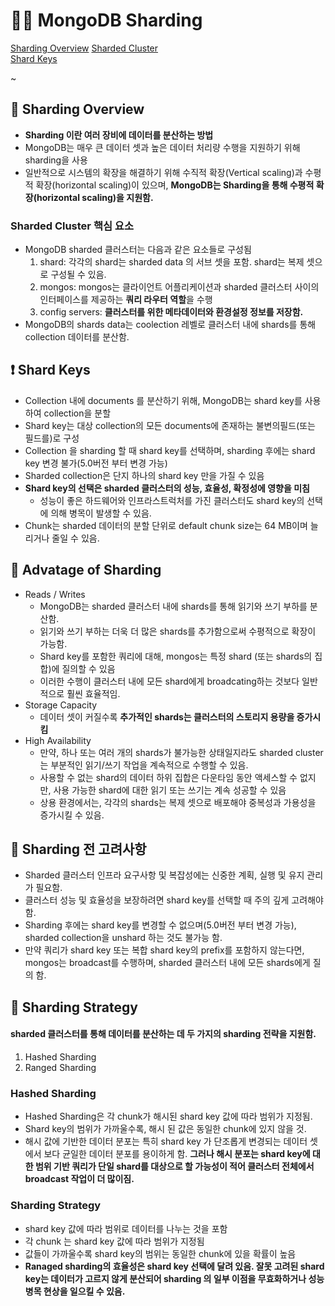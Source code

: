 # 👨‍💻 MongoDB Sharding

[Sharding Overview](#Sharding-Overview)
[Sharded Cluster](#Sharded-Cluster)  
[Shard Keys](#Shard-Keys)

~

## 🦧 Sharding Overview

- **Sharding 이란 여러 장비에 데이터를 분산하는 방법**
- MongoDB는 매우 큰 데이터 셋과 높은 데이터 처리량 수행을 지원하기 위해 sharding을 사용
- 일반적으로 시스템의 확장을 해결하기 위해 수직적 확장(Vertical scaling)과 수평적 확장(horizontal scaling)이 있으며, **MongoDB는 Sharding을 통해 수평적 확장(horizontal scaling)을 지원함.**

### Sharded Cluster 핵심 요소

- MongoDB sharded 클러스터는 다음과 같은 요소들로 구성됨
  1. shard: 각각의 shard는 sharded data 의 서브 셋을 포함. shard는 복제 셋으로 구성될 수 있음.
  2. mongos: mongos는 클라이언트 어플리케이션과 sharded 클러스터 사이의 인터페이스를 제공하는 **쿼리 라우터 역할**을 수행
  3. config servers: **클러스터를 위한 메타데이터와 환경설정 정보를 저장함.**
- MongoDB의 shards data는 coolection 레벨로 클러스터 내에 shards를 통해 collection 데이터를 분산함.

## ❗ Shard Keys

- Collection 내에 documents 를 분산하기 위해, MongoDB는 shard key를 사용하여 collection을 분할
- Shard key는 대상 collection의 모든 documents에 존재하는 불변의필드(또는 필드를)로 구성
- Collection 을 sharding 할 때 shard key를 선택하며, sharding 후에는 shard key 변경 불가(5.0버전 부터 변경 가능)
- Sharded collection은 단지 하나의 shard key 만을 가질 수 있음
- **Shard key의 선택은 sharded 클러스터의 성능, 효율성, 확정성에 영향을 미침**
  - 성능이 좋은 하드웨어와 인프라스트럭처를 가진 클러스터도 shard key의 선택에 의해 병목이 발생할 수 있음.
- Chunk는 sharded 데이터의 분할 단위로 default chunk size는 64 MB이며 늘리거나 줄일 수 있음.

## 🐔 Advatage of Sharding

- Reads / Writes
  - MongoDB는 sharded 클러스터 내에 shards를 통해 읽기와 쓰기 부하를 분산함.
  - 읽기와 쓰기 부하는 더욱 더 많은 shards를 추가함으로써 수평적으로 확장이 가능함.
  - Shard key를 포함한 쿼리에 대해, mongos는 특정 shard (또는 shards의 집합)에 질의할 수 있음
  - 이러한 수행이 클러스터 내에 모든 shard에게 broadcating하는 것보다 일반적으로 훨씬 효율적임.
- Storage Capacity
  - 데이터 셋이 커질수록 **추가적인 shards는 클러스터의 스토리지 용량을 증가시킴**
- High Availability
  - 만약, 하나 또는 여러 개의 shards가 불가능한 상태일지라도 sharded cluster는 부분적인 읽기/쓰기 작업을 계속적으로 수행할 수 있음.
  - 사용할 수 없는 shard의 데이터 하위 집합은 다운타임 동안 액세스할 수 없지만, 사용 가능한 shard에 대한 읽기 또는 쓰기는 계속 성공할 수 있음
  - 상용 환경에서는, 각각의 shards는 복제 셋으로 배포해야 중복성과 가용성을 증가시킬 수 있음.

## 🐢 Sharding 전 고려사항

- Sharded 클러스터 인프라 요구사항 및 복잡성에는 신중한 계획, 실행 및 유지 관리가 필요함.
- 클러스터 성능 및 효율성을 보장하려면 shard key를 선택할 때 주의 깊게 고려해야 함.
- Sharding 후에는 shard key를 변경할 수 없으며(5.0버전 부터 변경 가능), sharded collection을 unshard 하는 것도 불가능 함.
- 만약 쿼리가 shard key 또는 복합 shard key의 prefix를 포함하지 않는다면, mongos는 broadcast를 수행하며, sharded 클러스터 내에 모든 shards에게 질의 함.

## 🐇 Sharding Strategy

#### sharded 클러스터를 통해 데이터를 분산하는 데 두 가지의 sharding 전략을 지원함.

1. Hashed Sharding
2. Ranged Sharding

### Hashed Sharding

- Hashed Sharding은 각 chunk가 해시된 shard key 값에 따라 범위가 지정됨.
- Shard key의 범위가 가까울수록, 해시 된 값은 동일한 chunk에 있지 않을 것.
- 해시 값에 기반한 데이터 분포는 특히 shard key 가 단조롭게 변경되는 데이터 셋에서 보다 균일한 데이터 분포를 용이하게 함. **그러나 해시 분포는 shard key에 대한 범위 기반 쿼리가 단일 shard를 대상으로 할 가능성이 적어 클러스터 전체에서 broadcast 작업이 더 많이짐.**

### Sharding Strategy

- shard key 값에 따라 범위로 데이터를 나누는 것을 포함
- 각 chunk 는 shard key 값에 따라 범위가 지정됨
- 값들이 가까울수록 shard key의 범위는 동일한 chunk에 있을 확률이 높음
- **Ranaged sharding의 효율성은 shard key 선택에 달려 있음. 잘못 고려된 shard key는 데이터가 고르지 않게 분산되어 sharding 의 일부 이점을 무효화하거나 성능 병목 현상을 일으킬 수 있음.**
